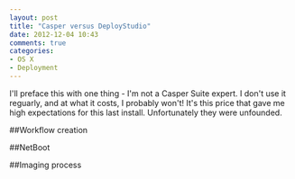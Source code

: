 ```yaml
---
layout: post
title: "Casper versus DeployStudio"
date: 2012-12-04 10:43
comments: true
categories: 
- OS X
- Deployment
---
```

I'll preface this with one thing - I'm not a Casper Suite expert. I don't use it reguarly, and at what it costs, I probably won't! It's this price that gave me high expectations for this last install. Unfortunately they were unfounded.

##Workflow creation

##NetBoot

##Imaging process
